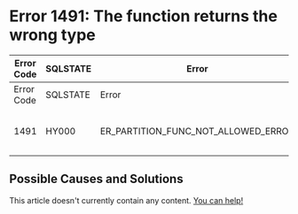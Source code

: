 
# Error 1491: The function returns the wrong type


| Error Code | SQLSTATE | Error | Description |
| --- | --- | --- | --- |
| Error Code | SQLSTATE | Error | Description |
| 1491 | HY000 | ER_PARTITION_FUNC_NOT_ALLOWED_ERROR | The %s function returns the wrong type |




## Possible Causes and Solutions


This article doesn't currently contain any content. [You can help!](/en/writing-and-editing-knowledge-base-articles/)

